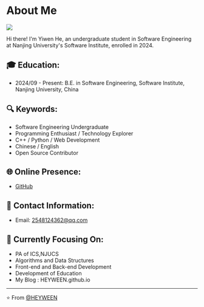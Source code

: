# About Me

<img src="https://komarev.com/ghpvc/?username=HEYWEEN&label=Profile+Views&color=0e75b6">

Hi there! I'm Yiwen He, an undergraduate student in Software Engineering at Nanjing University's Software Institute, enrolled in 2024.

<!-- 
[![Top Langs](https://github-readme-stats.vercel.app/api/top-langs/?username=HEYWEEN)](https://github.com/HEYWEEN/github-readme-stats) 
-->
<!--
[![GitHub stats](https://github-readme-stats.vercel.app/api?username=HEYWEEN)](https://github.com/HEYWEEN/github-readme-stats)
-->

## 🎓 Education:
- 2024/09 - Present: B.E. in Software Engineering, Software Institute, Nanjing University, China

## 🔍 Keywords:

* Software Engineering Undergraduate
* Programming Enthusiast / Technology Explorer
* C++ / Python / Web Development
* Chinese / English
* Open Source Contributor

## 🌐 Online Presence:

* [GitHub](https://github.com/HEYWEEN)
  

## 📧 Contact Information:

* Email: [2548124362@qq.com](mailto:2548124362@qq.com)

## 🚀 Currently Focusing On:

* PA of ICS,NJUCS
* Algorithms and Data Structures
* Front-end and Back-end Development
* Development of Education
* My Blog : HEYWEEN.github.io

---
⭐️ From [@HEYWEEN](https://github.com/HEYWEEN) 

